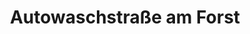 ---
title: "Autowaschstraße am Forst"
url: /bietigheim-bissingen/autowaschstrasse-am-forst/
shop: Autohaus
---